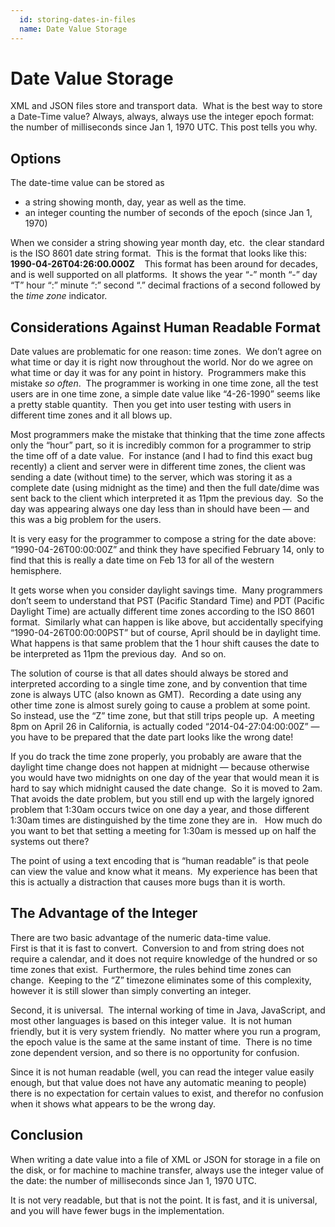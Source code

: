 ```yaml
---
  id: storing-dates-in-files
  name: Date Value Storage
---
```

#  Date Value Storage

XML and JSON files store and transport data.  What is the best way to store a Date-Time value? Always, always, always use the integer epoch format: the number of milliseconds since Jan 1, 1970 UTC. This post tells you why.

## Options

The date-time value can be stored as

*   a string showing month, day, year as well as the time.
*   an integer counting the number of seconds of the epoch (since Jan 1, 1970)

When we consider a string showing year month day, etc.  the clear standard is the ISO 8601 date string format.  This is the format that looks like this:  **1990-04-26T04:26:00.000Z**    This format has been around for decades, and is well supported on all platforms.  It shows the year “-” month “-” day “T” hour “:” minute “:” second “.” decimal fractions of a second followed by the _time zone_ indicator.

## Considerations Against Human Readable Format

Date values are problematic for one reason: time zones.  We don’t agree on what time or day it is right now throughout the world. Nor do we agree on what time or day it was for any point in history.  Programmers make this mistake _so often_.  The programmer is working in one time zone, all the test users are in one time zone, a simple date value like “4-26-1990” seems like a pretty stable quantity.  Then you get into user testing with users in different time zones and it all blows up.  

Most programmers make the mistake that thinking that the time zone affects only the “hour” part, so it is incredibly common for a programmer to strip the time off of a date value.  For instance (and I had to find this exact bug recently) a client and server were in different time zones, the client was sending a date (without time) to the server, which was storing it as a complete date (using midnight as the time) and then the full date/dime was sent back to the client which interpreted it as 11pm the previous day.  So the day was appearing always one day less than in should have been — and this was a big problem for the users.  

It is very easy for the programmer to compose a string for the date above:  “1990-04-26T00:00:00Z” and think they have specified February 14, only to find that this is really a date time on Feb 13 for all of the western hemisphere.  

It gets worse when you consider daylight savings time.  Many programmers don’t seem to understand that PST (Pacific Standard Time) and PDT (Pacific Daylight Time) are actually different time zones according to the ISO 8601 format.  Similarly what can happen is like above, but accidentally specifying “1990-04-26T00:00:00PST” but of course, April should be in daylight time.  What happens is that same problem that the 1 hour shift causes the date to be interpreted as 11pm the previous day.  And so on. 

The solution of course is that all dates should always be stored and interpreted according to a single time zone, and by convention that time zone is always UTC (also known as GMT).  Recording a date using any other time zone is almost surely going to cause a problem at some point.  So instead, use the “Z” time zone, but that still trips people up.  A meeting 8pm on April 26 in California, is actually coded “2014-04-27:04:00:00Z” — you have to be prepared that the date part looks like the wrong date!  

If you do track the time zone properly, you probably are aware that the daylight time change does not happen at midnight — because otherwise you would have two midnights on one day of the year that would mean it is hard to say which midnight caused the date change.  So it is moved to 2am.  That avoids the date problem, but you still end up with the largely ignored problem that 1:30am occurs twice on one day a year, and those different 1:30am times are distinguished by the time zone they are in.   How much do you want to bet that setting a meeting for 1:30am is messed up on half the systems out there?  

The point of using a text encoding that is “human readable” is that peole can view the value and know what it means.  My experience has been that this is actually a distraction that causes more bugs than it is worth.

## The Advantage of the Integer

There are two basic advantage of the numeric data-time value.  
First is that it is fast to convert.  Conversion to and from string does not require a calendar, and it does not require knowledge of the hundred or so time zones that exist.  Furthermore, the rules behind time zones can change.  Keeping to the “Z” timezone eliminates some of this complexity, however it is still slower than simply converting an integer.  

Second, it is universal.  The internal working of time in Java, JavaScript, and most other languages is based on this integer value.  It is not human friendly, but it is very system friendly.  No matter where you run a program, the epoch value is the same at the same instant of time.  There is no time zone dependent version, and so there is no opportunity for confusion.  

Since it is not human readable (well, you can read the integer value easily enough, but that value does not have any automatic meaning to people) there is no expectation for certain values to exist, and therefor no confusion when it shows what appears to be the wrong day.

## Conclusion

When writing a date value into a file of XML or JSON for storage in a file on the disk, or for machine to machine transfer, always use the integer value of the date: the number of milliseconds since Jan 1, 1970 UTC. 
 
It is not very readable, but that is not the point. It is fast, and it is universal, and you will have fewer bugs in the implementation.